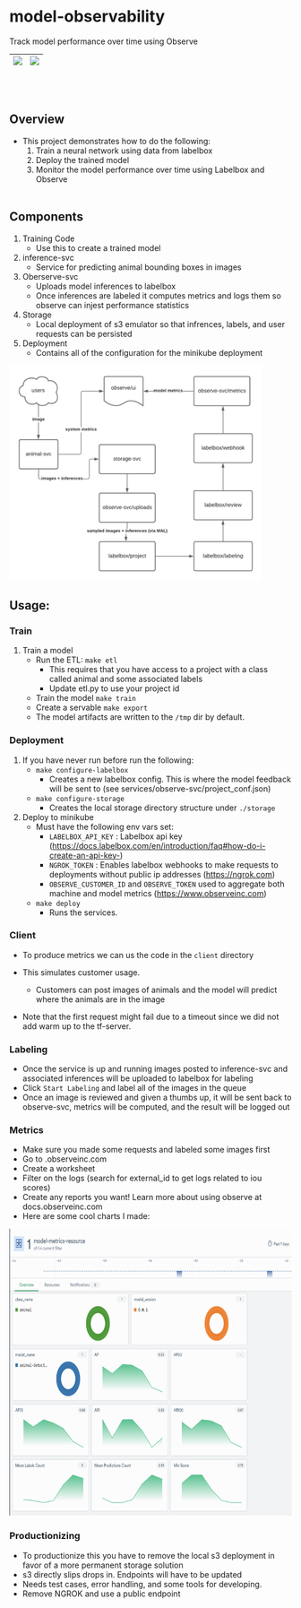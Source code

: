 # model-observability
Track model performance over time using Observe

| <img src="https://labelbox.com/blog/content/images/2021/02/logo-v4.svg" width="256" style="background-color:White;"> | <img src="https://www.observeinc.com/wp-content/themes/observe-rdc/theme/images/observe.jpg" width="256"> | 
| -------------------------------------------------------------------------------------------------------------------- | --------------------------------------------------------------------------------------------------------- |

<br></br>
## Overview
* This project demonstrates how to do the following:
    1. Train a neural network using data from labelbox
    2. Deploy the trained model
    3. Monitor the model performance over time using Labelbox and Observe
<br></br>
## Components
1. Training Code
    - Use this to create a trained model
2. inference-svc
    - Service for predicting animal bounding boxes in images
3. Oberserve-svc
    - Uploads model inferences to labelbox
    - Once inferences are labeled it computes metrics and logs them so observe can injest performance statistics
4. Storage
    - Local deployment of s3 emulator so that infrences, labels, and user requests can be persisted
5. Deployment
    - Contains all of the configuration for the minikube deployment

<img src="images/design.png" height="384" >


## Usage:



### Train
1. Train a model
    * Run the ETL: `make etl`
        * This requires that you have access to a project with a class called animal and some associated labels
        * Update etl.py to use your project id
    * Train the model `make train`
    * Create a servable `make export`
    * The model artifacts are written to the `/tmp` dir by default.    

### Deployment
1. If you have never run before run the following:
    * `make configure-labelbox`
        - Creates a new labelbox config. This is where the model feedback will be sent to (see services/observe-svc/project_conf.json)
    * `make configure-storage`
        - Creates the local storage directory structure under `./storage`
2. Deploy to minikube
    * Must have the following env vars set:
        - `LABELBOX_API_KEY` : Labelbox api key (https://docs.labelbox.com/en/introduction/faq#how-do-i-create-an-api-key-)
        - `NGROK_TOKEN` : Enables labelbox webhooks to make requests to deployments without public ip addresses (https://ngrok.com)
        - `OBSERVE_CUSTOMER_ID` and `OBSERVE_TOKEN` used to aggregate both machine and model metrics (https://www.observeinc.com)
    * `make deploy`
        - Runs the services.

### Client

* To produce metrics we can us the code in the `client` directory
* This simulates customer usage. 
    * Customers can post images of animals and the model will predict where the animals are in the image

* Note that the first request might fail due to a timeout since we did not add warm up to the tf-server.

### Labeling

* Once the service is up and running images posted to inference-svc and associated inferences will be uploaded to labelbox for labeling
* Click `Start Labeling` and label all of the images in the queue
* Once an image is reviewed and given a thumbs up, it will be sent back to observe-svc, metrics will be computed, and the result will be logged out


### Metrics
* Make sure you made some requests and labeled some images first
* Go to <your account number>.observeinc.com
* Create a worksheet
* Filter on the logs (search for external_id to get logs related to iou scores)
* Create any reports you want! Learn more about using observe at docs.observeinc.com
* Here are some cool charts I made:


<img src="images/observe-dashboard.png" height="512" >

### Productionizing
* To productionize this you have to remove the local s3 deployment in favor of a more permanent storage solution
* s3 directly slips drops in. Endpoints will have to be updated
* Needs test cases, error handling, and some tools for developing.
* Remove NGROK and use a public endpoint


